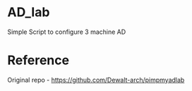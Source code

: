 # AD_lab
Simple Script to configure 3 machine AD


# Reference
Original repo - https://github.com/Dewalt-arch/pimpmyadlab
